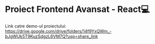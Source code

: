 # Proiect Frontend Avansat - React:computer:
Link catre demo-ul proiectului: https://drive.google.com/drive/folders/14f9YxQWm_-bJgWUk5T9KuzSdgzL6VM7Q?usp=share_link
